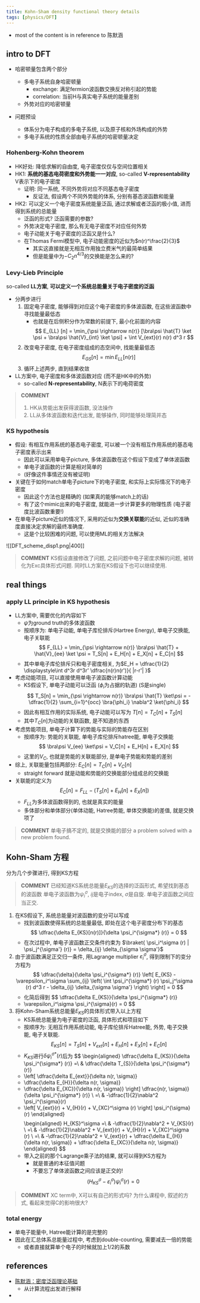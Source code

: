 ```yaml
---
title: Kohn-Sham density functional theory details
tags: [physics/DFT]
---
```


- most of the content is in reference to 陈默涵



## intro to DFT

- 哈密顿量包含两个部分
	- 多电子系统自身哈密顿量
		- exchange: 满足fermion波函数交换反对称引起的势能
		- correlation: 当前H与真实电子系统的能量差别
	- 外势对应的哈密顿量

- 问题预设
	- 体系分为电子构成的多电子系统, 以及原子核和外场构成的外势
	- 多电子系统的性质全部由电子系统的哈密顿量决定

### Hohenberg-Kohn theorem
- HK好处: 降低求解的自由度, 电子密度仅仅与空间位置相关
- HK1: **系统的基态电荷密度和外势能一一对应**, so-called **V-representability** V表示下的电子密度
	- 证明: 同一系统, 不同外势将对应不同基态电子密度
		- 反证法, 假设两个不同外势能的体系, 分别有基态波函数和能量
- HK2: 可以定义一个电子密度系统能量泛函, 通过求解或者泛函的极小值, 进而得到系统的总能量
	- 泛函的形式? 泛函需要的参数?
	- 外势决定电子密度, 那么有无电子密度不对应任何外势
	- 电子动能关于电子密度的泛函又是什么?
	- 在Thomas Fermi模型中, 电子动能密度的近似为$n(r)^\frac{2}{3}$
		- 其实这直接就是无相互作用独立费米气的最简单结果
		- 但是能量中为$- C_2 n^{4/3}$的交换能是怎么来的?


### Levy-Lieb Principle
so-called **LL方案**, **可以定义一个系统总能量关于电子密度的泛函**
- 分两步进行
	1. 固定电子密度, 能够得到对应这个电子密度的多体波函数, 在这些波函数中寻找能量最低态
		- 也就是在后侧积分作为常数的前提下,  最小化前面的内容
		$$
		E_{LL} [n] = \min_{\psi \rightarrow n(r)} [\bra\psi \hat{T} \ket \psi + \bra\psi \hat{V}_{int} \ket \psi] + \int V_{ext}(r) n(r) d^3 r
		$$
	2. 改变电子密度, 在电子密度组成的态空间中, 找能量最低态
		$$ E_{GS}[n] = \min E_{LL} [n(r)] $$
	3. 循环上述两步, 直到结果收敛
- LL方案中, 电子密度和多体波函数对应 (而不是HK中的外势)
	- so-called **N-representability**, N表示下的电荷密度

> **COMMENT**
> 1. HK从势能出发获得波函数, 没法操作
> 2. LL从多体波函数和迭代出发, 能够操作, 同时能够处理简并态

### KS hypothesis
- 假设: 有相互作用系统的基态电子密度, 可以被一个没有相互作用系统的基态电子密度表示出来
	- 因此可以采用单电子picture, 多体波函数在这个假设下变成了单体波函数
	- 单电子波函数的计算是相对简单的
	- (好像这件事情还没有被证明)
- 关键在于如何match单电子picture下的电子密度, 和实际上实际情况下的电子密度
	- 因此这个方法也是精确的 (如果真的能够match上的话)
	- 有了这个mimic出来的电子密度, 就能进一步计算更多的物理性质 (电子密度比波函数重要!)
- 在单电子picture近似的情况下, 采用的近似为**交换关联能**的近似, 近似的准确度直接决定求解的最终准确度.
	- 这是个比较困难的问题, 可以使用ML的相关方法解决

![[DFT_scheme_disp1.png|400]]

> **COMMENT**
> KS假设直接修改了问题, 之前问题中电子密度求解的问题, 被转化为Exc具体形式问题.
> 同时LL方案在KS假设下也可以继续使用.


## real things

### apply LL principle in KS hypothesis

- LL方案中, 需要优化的内容如下
	- $\psi$为ground truth的多体波函数
	- 按顺序为: 单电子动能, 单电子库伦排斥(Hartree Energy), 单电子交换能, 电子关联能
	$$
	F_{LL} = \min_{\psi \rightarrow n(r)} \bra\psi \hat{T} + \hat{V}_{ee} \ket \psi
	= T_S[n] + E_H[n] + E_X[n] + E_C[n]
	$$
	- 其中单电子库伦排斥只和电子密度相关, 为$E_H = \dfrac{1}{2} \displaystyle\int d^3r d^3r' \dfrac{n(r)n(r')}{ |r-r'| }$
- 考虑动能项目, 可以直接使用单电子波函数计算动能
	- KS假设下, 单电子动能可以泛函 ($\phi_i$为占据的轨道) (S是single)
	$$
	T_S[n] = \min_{\psi \rightarrow n(r)} \bra\psi \hat{T} \ket\psi
	= - \dfrac{1}{2} \sum_{i=1}^{occ} \bra{\phi_i} \nabla^2 \ket{\phi_i}
	$$
	- 因此有相互作用的实际系统, 电子动能可以写为 $T[n] = T_C[n] + T_S[n]$
	- 其中$T_C[n]$为动能的关联函数, 是不知道的东西
- 考虑势能项目, 单电子计算下的势能与实际的势能存在区别
	- 按顺序为: 势能的关联能, 单电子库伦排斥hatree能, 单电子交换能
	$$
	\bra\psi V_{ee} \ket\psi = V_C[n] + E_H[n] + E_X[n]
	$$
	- 这里的$V_C$, 也就是势能的关联能部分, 是单电子势能和势能的差别
- 综上, 关联能量包括两部分: $E_C[n] = T_C[n] + V_C[n]$
	- straight forward 就是动能和势能的交换能部分组成总的交换能
- 关联能的定义为
	$$
	E_C[n] = F_{LL} - (T_S[n] + E_H[n] + E_X[n])
	$$
	- $F_{LL}$为多体波函数得到的, 也就是真实的能量
	- 多体部分和单体部分(单体动能, Hatree势能, 单体交换能)的差值, 就是交换项了

> **COMMENT**
> 单电子搞不定的, 就是交换能的部分
> a problem solved with a new problem found.



## Kohn-Sham 方程

分为几个步骤进行, 得到KS方程

> **COMMENT**
> 已经知道KS系统总能量$E_{KS}$的选择的泛函形式, 希望找到基态的波函数
> 单电子波函数为$\psi_i^\sigma$, $ij$是电子index, $\sigma$是自旋. 单电子波函数之间应当正交.

1. 在KS假设下, 系统总能量对波函数的变分可以写成
	- 找到波函数使得系统的总能量最低, 即处在这个电子密度分布下的基态
	$$
	\dfrac{\delta E_{KS}[n(r)]}{\delta \psi_i^{\sigma*} (r)} = 0
	$$
	- 在次过程中, 单电子波函数正交条件约束为 $\braket{ \psi_i^\sigma (r) | \psi_j^{\sigma'} (r)} = \delta_{ij} \delta_{\sigma \sigma'}$
2. 由于波函数满足正交归一条件, 用Lagrange multiplier $\varepsilon_i^\sigma$, 得到限制下的变分方程为
		$$
		\dfrac{\delta}{\delta \psi_i^{\sigma*} (r)}
		\left[
			E_{KS} - \varepsilon_i^\sigma \sum_{ij}
			\left(
				\int \psi_i^{\sigma*} (r) \psi_j^\sigma (r) d^3 r
				- \delta_{ij} \delta_{\sigma \sigma'}
			\right)
		\right]
		= 0
		$$
	- 化简后得到
	$$
	\dfrac{\delta E_{KS}}{\delta \psi_i^{\sigma*} (r)}
	- \varepsilon_i^\sigma \psi_i^{\sigma}(r)
	= 0
	$$
1. 将Kohn-Sham系统总能量$E_{KS}$的具体形式带入以上方程
	- KS系统总能量为电子密度的泛函, 具体形式和项目如下
	- 按顺序为: 无相互作用系统动能, 电子库伦排斥Hatree能, 外势, 电子交换能, 电子关联能.
		$$
		E_{KS}[n] = T_S[n] + V_{ext}[n] + E_H[n] + E_X[n] + E_C[n]
		$$
	- $K_{KS}$进行$\delta \psi_i^{\sigma*} (r)$后为
	$$
	\begin{aligned}
	\dfrac{\delta E_{KS}}{\delta \psi_i^{\sigma*} (r)}
	=\ & \dfrac{\delta T_{S}}{\delta \psi_i^{\sigma*} (r)}
	+ \left[
	\dfrac{\delta E_{ext}}{\delta n(r, \sigma)}
	+ \dfrac{\delta E_{H}}{\delta n(r, \sigma)}
	+ \dfrac{\delta E_{XC}}{\delta n(r, \sigma)}
	\right] \dfrac{n(r, \sigma)}{\delta \psi_i^{\sigma*} (r)} \\
	=\ & -\dfrac{1}{2}\nabla^2 \psi_i^{\sigma}(r)
	+ \left[
	V_{ext}(r) + V_{H}(r) + V_{XC}^\sigma (r)
	\right] \psi_i^{\sigma}(r)
	\end{aligned}
	$$
	$$
	\begin{aligned}
	H_{KS}^\sigma
	=\ & -\dfrac{1}{2}\nabla^2 + V_{KS}(r) \\
	=\ & -\dfrac{1}{2}\nabla^2 + V_{ext}(r) + V_{H}(r) + V_{XC}^\sigma (r) \\
	=\ & -\dfrac{1}{2}\nabla^2 + V_{ext}(r) + \dfrac{\delta E_{H}}{\delta n(r, \sigma)} + \dfrac{\delta E_{XC}}{\delta n(r, \sigma)}
	\end{aligned}
	$$
	- 带入之前的那个Lagrange乘子法的结果, 就可以得到KS方程为
		- 就是普通的本征值问题
		- 不要忘了单体波函数之间应该是正交的!
	$$
	(H_{KS}^\sigma - \varepsilon_i^\sigma) \psi_i^\sigma(r) = 0
	$$

> **COMMENT**
> XC term中, X可以有自己的形式吗?
> 为什么课程中, 叙述的方式, 看起来觉得C的影响很大?

### total energy
 - 单电子能量中, Hatree能计算的是完整的
 - 因此在汇总体系总能量过程中, 考虑到double-counting, 需要减去一倍的势能
	 - 或者直接就算单个电子的时候就加上1/2的系数








## references
- [陈默涵：密度泛函理论基础](https://www.bilibili.com/video/BV1je4y1Y71P)
	- 从计算流程出发进行解释
- 
